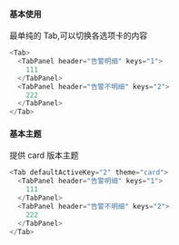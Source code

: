 #### 基本使用

最单纯的 Tab,可以切换各选项卡的内容

```js
<Tab>
  <TabPanel header="告警明细" keys="1">
    111
  </TabPanel>
  <TabPanel header="告警不明细" keys="2">
    222
  </TabPanel>
</Tab>
```

#### 基本主题

提供 card 版本主题

```js
<Tab defaultActiveKey="2" theme="card">
  <TabPanel header="告警明细" keys="1">
    111
  </TabPanel>
  <TabPanel header="告警不明细" keys="2">
    222
  </TabPanel>
</Tab>
```
